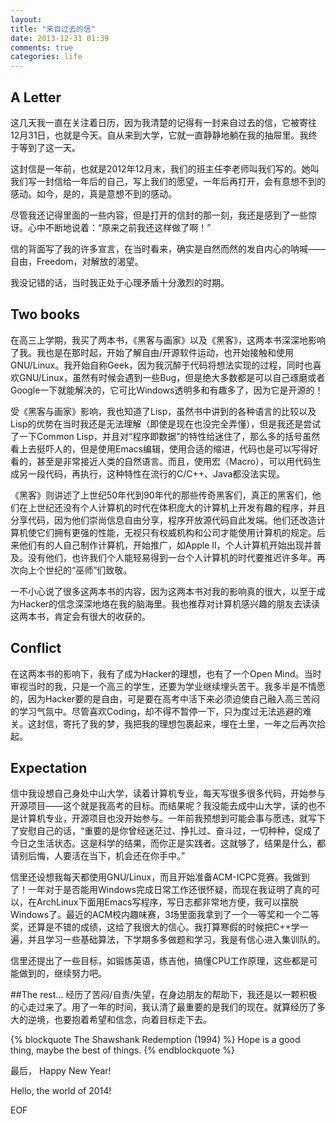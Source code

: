 ```yaml
---
layout: 
title: "来自过去的信"
date: 2013-12-31 01:39
comments: true
categories: life
---
```


## A Letter
这几天我一直在关注着日历，因为我清楚的记得有一封来自过去的信，它被寄往12月31日，也就是今天。自从来到大学，它就一直静静地躺在我的抽屉里。我终于等到了这一天。

这封信是一年前，也就是2012年12月末，我们的班主任李老师叫我们写的。她叫我们写一封信给一年后的自己，写上我们的愿望，一年后再打开，会有意想不到的感动。如今，是的，真是意想不到的感动。

尽管我还记得里面的一些内容，但是打开的信封的那一刻，我还是感到了一些惊讶。心中不断地说着：“原来之前我还这样做了啊！”

信的背面写了我的许多宣言，在当时看来，确实是自然而然的发自内心的呐喊——自由，Freedom，对解放的渴望。

我没记错的话，当时我正处于心理矛盾十分激烈的时期。

## Two books
在高三上学期，我买了两本书，《黑客与画家》以及《黑客》，这两本书深深地影响了我。我也是在那时起，开始了解自由/开源软件运动，也开始接触和使用GNU/Linux。我开始自称Geek，因为我沉醉于代码将想法实现的过程，同时也喜欢GNU/Linux，虽然有时候会遇到一些Bug，但是绝大多数都是可以自己琢磨或者Google一下就能解决的，它可比Windows透明多和有趣多了，因为它是开源的！

受《黑客与画家》影响，我也知道了Lisp，虽然书中讲到的各种语言的比较以及Lisp的优势在当时我还是无法理解（即使是现在也没完全弄懂），但是我还是尝试了一下Common Lisp，并且对“程序即数据”的特性给迷住了，那么多的括号虽然看上去挺吓人的，但是使用Emacs编辑，使用合适的缩进，代码也是可以写得好看的，甚至是非常接近人类的自然语言。而且，使用宏（Macro），可以用代码生成另一段代码，再执行，这种特性在流行的C/C++、Java都没法实现。

《黑客》则讲述了上世纪50年代到90年代的那些传奇黑客们，真正的黑客们，他们在上世纪还没有个人计算机的时代在体积庞大的计算机上开发有趣的程序，并且分享代码，因为他们崇尚信息自由分享，程序开放源代码自此发端。他们还改造计算机使它们拥有更强的性能，无视只有权威机构和公司才能使用计算机的规定。后来他们有的人自己制作计算机，开始推广，如Apple II，个人计算机开始出现并普及。没有他们，也许我们个人能轻易得到一台个人计算机的时代要推迟许多年。再次向上个世纪的“巫师”们致敬。

一不小心说了很多这两本书的内容，因为这两本书对我的影响真的很大，以至于成为Hacker的信念深深地烙在我的脑海里。我也推荐对计算机感兴趣的朋友去读读这两本书，肯定会有很大的收获的。

## Conflict
在这两本书的影响下，我有了成为Hacker的理想，也有了一个Open Mind。当时审视当时的我，只是一个高三的学生，还要为学业继续埋头苦干。我多半是不情愿的，因为Hacker要的是自由，可是要在高考中活下来必须迫使自己融入高三苦闷的学习气氛中。尽管喜欢Coding，却不得不暂停一下，只为度过无法逃避的难关。这封信，寄托了我的梦，我把我的理想包裹起来，埋在土里，一年之后再次拾起。

## Expectation
信中我设想自己身处中山大学，读着计算机专业，每天写很多很多代码，开始参与开源项目——这个就是我高考的目标。而结果呢？我没能去成中山大学，读的也不是计算机专业，开源项目也没开始参与。一年前我预想到可能会事与愿违，就写下了安慰自己的话，“重要的是你曾经迷茫过、挣扎过、奋斗过，一切种种，促成了今日之生活状态。这是科学的结果，而你正是实践者。这就够了，结果是什么，都请别后悔，人要活在当下，机会还在你手中。”

信里还设想我每天都使用GNU/Linux，而且开始准备ACM-ICPC竞赛。我做到了！一年对于是否能用Windows完成日常工作还很怀疑，而现在我证明了真的可以，在ArchLinux下面用Emacs写程序，写日志都非常地方便，我可以摆脱Windows了。最近的ACM校内趣味赛，3场里面我拿到了一个一等奖和一个二等奖，还算是不错的成绩，这给了我很大的信心。我打算寒假的时候把C++学一遍，并且学习一些基础算法，下学期多多做题和学习，我是有信心进入集训队的。

信里还提出了一些目标，如锻炼英语，练吉他，搞懂CPU工作原理，这些都是可能做到的，继续努力吧。

##The rest...
经历了苦闷/自责/失望，在身边朋友的帮助下，我还是以一颗积极的心走过来了。用了一年的时间，我认清了最重要的是我们的现在。就算经历了多大的逆境，也要抱着希望和信念，向着目标走下去。

{% blockquote  The Shawshank Redemption (1994) %}
Hope is a good thing, maybe the best of things. 
{% endblockquote %} 

<!-- 救赎还未完成。救赎还要继续。-->

最后，
Happy New Year!

Hello, the world of 2014!

EOF
